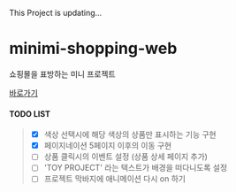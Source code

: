 This Project is updating...

# minimi-shopping-web    
    
쇼핑몰을 표방하는 미니 프로젝트    
    
[바로가기](https://bear-bear-bear.github.io/minimi-shopping-web/)

#### TODO LIST
> - [X] 색상 선택시에 해당 색상의 상품만 표시하는 기능 구현       
> - [X] 페이지네이션 5페이지 이후의 이동 구현         
> - [ ] 상품 클릭시의 이벤트 설정 (상품 상세 페이지 추가)     
> - [ ] 'TOY PROJECT' 라는 텍스트가 배경을 떠다니도록 설정            
> - [ ] 프로젝트 막바지에 애니메이션 다시 on 하기     